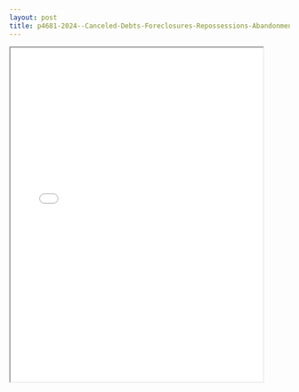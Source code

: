 ```yaml
---
layout: post
title: p4681-2024--Canceled-Debts-Foreclosures-Repossessions-Abandonments
---
```


<div class="pdf-container">
<iframe src="/ea//_pdf-2-md/p4681-2024--Canceled-Debts-Foreclosures-Repossessions-Abandonments.pdf" height="600" width="90%" allowFullScreen="true"></iframe>
</div>

